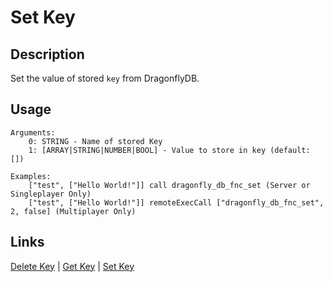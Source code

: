 # Set Key

## Description

Set the value of stored `key` from DragonflyDB.

## Usage

```sqf
Arguments:
	0: STRING - Name of stored Key
	1: [ARRAY|STRING|NUMBER|BOOL] - Value to store in key (default: [])

Examples:
	["test", ["Hello World!"]] call dragonfly_db_fnc_set (Server or Singleplayer Only)
	["test", ["Hello World!"]] remoteExecCall ["dragonfly_db_fnc_set", 2, false] (Multiplayer Only)
```

## Links

[Delete Key](generic/delete.md) |
[Get Key](generic/get.md) |
[Set Key](generic/set.md)
